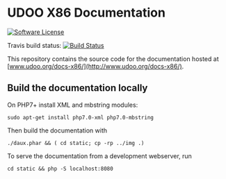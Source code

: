 # UDOO X86 Documentation

[![Software License](https://img.shields.io/badge/license-MIT-brightgreen.svg?style=flat-square)](https://github.com/UDOOboard/X86-Docs/LICENSE)

Travis build status: [![Build Status](https://travis-ci.org/UDOOboard/X86-Docs.svg?branch=master)](https://travis-ci.org/UDOOboard/X86-Docs)

This repository contains the source code for the documentation hosted at [www.udoo.org/docs-x86/](http://www.udoo.org/docs-x86/).


## Build the documentation locally
On PHP7+ install XML and mbstring modules:

    sudo apt-get install php7.0-xml php7.0-mbstring

Then build the documentation with

    ./daux.phar && ( cd static; cp -rp ../img .)

To serve the documentation from a development webserver, run

    cd static && php -S localhost:8080
